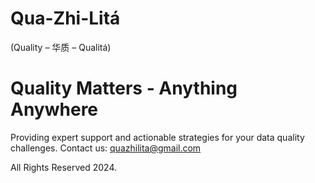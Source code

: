 # Qua-Zhi-Litá 
(Quality – 华质 – Qualitá)

# Quality Matters - Anything Anywhere

Providing expert support and actionable strategies for your data quality challenges.
Contact us: quazhilita@gmail.com

All Rights Reserved 2024.
